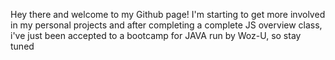 Hey there and welcome to my Github page!
I'm starting to get more involved in my personal projects and
after completing a complete JS overview class, i've just been accepted to a bootcamp for JAVA run by Woz-U, so stay tuned


